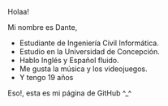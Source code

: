 Holaa!

Mi nombre es Dante, 
- Estudiante de Ingeniería Civil Informática.
- Estudio en la Universidad de Concepción.
- Hablo Inglés y Español fluido.
- Me gusta la música y los videojuegos.
- Y tengo 19 años

Eso!, esta es mi página de GitHub ^_^
